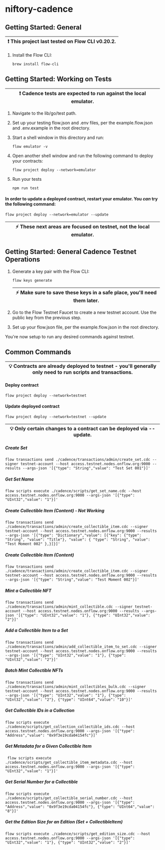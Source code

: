 # niftory-cadence

## Getting Started: General
| :exclamation:  This project last tested on Flow CLI v0.20.2. |
|--------------------------------------------------------------|

1. Install the Flow CLI:

    ```
    brew install flow-cli
    ```

## Getting Started: Working on Tests
| :exclamation: Cadence tests are expected to run against the local emulator. |
|-----------------------------------------------------------------------------|

1. Navigate to the lib/go/test path.
2. Set up your testing flow.json and .env files, per the example.flow.json and .env.example in the root directory.
3. Start a shell window in this directory and run:

    ```
    flow emulator -v
    ```
4. Open another shell window and run the following command to deploy your contracts:
    ```
    flow project deploy --network=emulator
    ```
5. Run your tests

    ```
    npm run test
    ```

#### In order to update a deployed contract, restart your emulator. You _can_ try the following command:

    flow project deploy --network=emulator --update
   
| :zap: These next areas are focused on testnet, not the local emulator. |
|-----------------------------------------------------------------------------|
## Getting Started: General Cadence Testnet Operations

1. Generate a key pair with the Flow CLI:
    ```
    flow keys generate
    ```

    | :zap: Make sure to save these keys in a safe place, you'll need them later. |
    |-----------------------------------------------------------------------------|

2. Go to the Flow Testnet Faucet to create a new testnet account. Use the public key from the previous step.

4. Set up your flow.json file, per the example.flow.json in the root directory.

You're now setup to run any desired commands against testnet.

## Common Commands
| :bulb: Contracts are already deployed to testnet - you'll generally only need to run scripts and transactions. |
|---------------------------------------------------------------------------------------------------------------|

#### Deploy contract 
    
    flow project deploy --network=testnet

#### Update deployed contract
    flow project deploy --network=testnet --update

| :bulb: Only certain changes to a contract can be deployed via --update. |
|-------------------------------------------------------------------------|

##### Create Set
    flow transactions send ./cadence/transactions/admin/create_set.cdc --signer testnet-account --host access.testnet.nodes.onflow.org:9000 --results --args-json '[{"type": "String","value": "Test Set 001"}]'

##### Get Set Name
    flow scripts execute ./cadence/scripts/get_set_name.cdc --host access.testnet.nodes.onflow.org:9000 --args-json '[{"type": "UInt32","value": "1"}]'

##### Create Collectible Item (Content) - Not Working
    flow transactions send ./cadence/transactions/admin/create_collectible_item.cdc --signer testnet-account --host access.testnet.nodes.onflow.org:9000 --results --args-json '[{"type": "Dictionary","value": [{"key": {"type": "String", "value": "Title"}, "value": { "type": "String", "value": "Test Moment 002" },}]}]'

##### Create Collectible Item (Content)
    flow transactions send ./cadence/transactions/admin/create_collectible_item.cdc --signer testnet-account --host access.testnet.nodes.onflow.org:9000 --results --args-json '[{"type": "String","value": "Test Moment 002"}]'

##### Mint a Collectible NFT
    flow transactions send ./cadence/transactions/admin/mint_collectible.cdc --signer testnet-account --host access.testnet.nodes.onflow.org:9000 --results --args-json '[{"type": "UInt32","value": "1"}, {"type": "UInt32","value": "2"}]'

##### Add a Collectible Item to a Set
    flow transactions send ./cadence/transactions/admin/add_collectible_item_to_set.cdc --signer testnet-account --host access.testnet.nodes.onflow.org:9000 --results --args-json '[{"type": "UInt32","value": "1"}, {"type": "UInt32","value": "2"}]'

##### Batch Mint Collectible NFTs
    flow transactions send ./cadence/transactions/admin/mint_collectibles_bulk.cdc --signer testnet-account --host access.testnet.nodes.onflow.org:9000 --results --args-json '[{"type": "UInt32","value": "1"}, {"type": "UInt32","value": "2"}, {"type": "UInt64","value": "10"}]'

##### Get Collectible IDs in a Collection
    flow scripts execute ./cadence/scripts/get_collection_collectible_ids.cdc --host access.testnet.nodes.onflow.org:9000 --args-json '[{"type": "Address","value": "0x9f3e19cda04154fc"}]'

##### Get Metadata for a Given Collectible Item
     flow scripts execute ./cadence/scripts/get_collectible_item_metadata.cdc --host access.testnet.nodes.onflow.org:9000 --args-json '[{"type": "UInt32","value": "1"}]'

##### Get Serial Number for a Collectible
    flow scripts execute ./cadence/scripts/get_collectible_serial_number.cdc --host access.testnet.nodes.onflow.org:9000 --args-json '[{"type": "Address","value": "0x9f3e19cda04154fc"}, {"type": "UInt64","value": "8"}]'

##### Get the Edition Size for an Edition (Set + CollectibleItem)
    flow scripts execute ./cadence/scripts/get_edition_size.cdc --host access.testnet.nodes.onflow.org:9000 --args-json '[{"type": "UInt32","value": "1"}, {"type": "UInt32","value": "2"}]'
